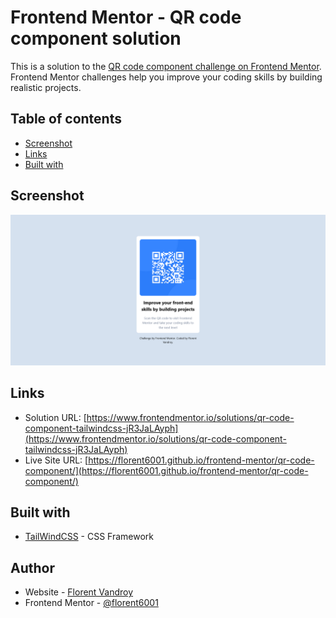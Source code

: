 # Frontend Mentor - QR code component solution

This is a solution to the [QR code component challenge on Frontend Mentor](https://www.frontendmentor.io/challenges/qr-code-component-iux_sIO_H). Frontend Mentor challenges help you improve your coding skills by building realistic projects. 
## Table of contents

- [Screenshot](#screenshot)
- [Links](#links)
- [Built with](#built-with)


## Screenshot

![](./screenshot.png)


## Links

- Solution URL: [https://www.frontendmentor.io/solutions/qr-code-component-tailwindcss-jR3JaLAyph](https://www.frontendmentor.io/solutions/qr-code-component-tailwindcss-jR3JaLAyph)
- Live Site URL: [https://florent6001.github.io/frontend-mentor/qr-code-component/](https://florent6001.github.io/frontend-mentor/qr-code-component/)

## Built with

- [TailWindCSS](https://tailwindcss.com/) - CSS Framework


## Author

- Website - [Florent Vandroy](https://www.florent-vandroy.fr)
- Frontend Mentor - [@florent6001](https://www.frontendmentor.io/profile/florent6001)